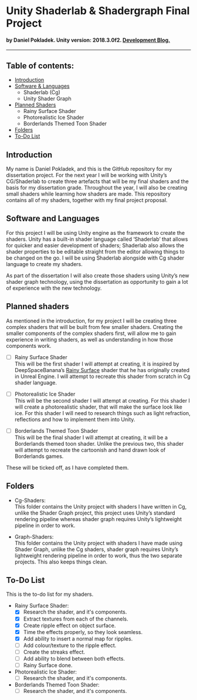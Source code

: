 # Unity Shaderlab & Shadergraph Final Project
#### by Daniel Pokladek. Unity version: 2018.3.0f2. [Development Blog.](https://danielpokladek.wordpress.com/)

---

## Table of contents:
* [Introduction](#introduction)
* [Software & Languages](#software-and-languages)
	* Shaderlab (Cg)
  * Unity Shader Graph
* [Planned Shaders](#planned-shaders)
	* Rainy Surface Shader
  * Photorealistic Ice Shader
  * Borderlands Themed Toon Shader
* [Folders](#folders)
* [To-Do List](#to-do-list)

## Introduction
My name is Daniel Pokladek, and this is the GitHub repository for my dissertation project. For the next year I will be working with Unity’s CG/Shaderlab to create three artefacts that will be my final shaders and the basis for my dissertation grade. Throughout the year, I will also be creating small shaders while learning how shaders are made. This repository contains all of my shaders, together with my final project proposal.  
  
## Software and Languages
For this project I will be using Unity engine as the framework to create the shaders. Unity has a built-in shader language called ‘Shaderlab’ that allows for quicker and easier development of shaders; Shaderlab also allows the shader properties to be editable straight from the editor allowing things to be changed on the go. I will be using Shaderlab alongside with Cg shader language to create my shaders.

As part of the dissertation I will also create those shaders using Unity’s new shader graph technology, using the dissertation as opportunity to gain a lot of experience with the new technology. 

## Planned shaders
As mentioned in the introduction, for my project I will be creating three complex shaders that will be built from few smaller shaders. Creating the smaller components of the complex shaders first, will allow me to gain experience in writing shaders, as well as understanding in how those components work.

* [ ] Rainy Surface Shader  
This will be the first shader I will attempt at creating, it is inspired by DeepSpaceBanana’s [Rainy Surface](https://deepspacebanana.github.io/deepspacebanana.github.io/blog/shader/art/unreal%20engine/Rainy-Surface-Shader-Part-1) shader that he has originally created in Unreal Engine. I will attempt to recreate this shader from scratch in Cg shader language.  

* [ ] Photorealistic Ice Shader  
This will be the second shader I will attempt at creating. For this shader I will create a photorealistic shader, that will make the surface look like ice. For this shader I will need to research things such as light refraction, reflections and how to implement them into Unity.  
	
* [ ] Borderlands Themed Toon Shader  
This will be the final shader I will attempt at creating, it will be a Borderlands themed toon shader. Unlike the previous two, this shader will attempt to recreate the cartoonish and hand drawn look of Borderlands games.  

These will be ticked off, as I have completed them.  

## Folders
* Cg-Shaders:  
This folder contains the Unity project with shaders I have written in Cg, unlike the Shader Graph project, this project uses Unity’s standard rendering pipeline whereas shader graph requires Unity’s lightweight pipeline in order to work.  

* Graph-Shaders:  
This folder contains the Unity project with shaders I have made using Shader Graph, unlike the Cg shaders, shader graph requires Unity’s lightweight rendering pipeline in order to work, thus the two separate projects. This also keeps things clean.  

## To-Do List
This is the to-do list for my shaders.
* Rainy Surface Shader:
	* [X] Research the shader, and it's components.
	* [X] Extract textures from each of the channels.
  	* [X] Create ripple effect on object surface.
	* [X] Time the effects properly, so they look seamless.
	* [X] Add ability to insert a normal map for ripples.
  * [ ] Add colour/texture to the ripple effect.
  * [ ] Create the streaks effect.
  * [ ] Add ability to blend between both effects.
  * [ ] Rainy Surface done.  
  
* Photorealistic Ice Shader:
	* [ ] Research the shader, and it's components.
  
* Borderlands Themed Toon Shader:
	* [ ] Research the shader, and it's components.
